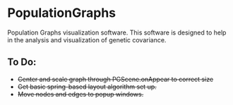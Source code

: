 # PopulationGraphs

Population Graphs visualization software. This software is designed to help in the analysis and visualization of genetic covariance.


## To Do:

- ~~Center and scale graph through PGScene.onAppear to correct size~~
- ~~Get basic spring-based layout algorithm set up.~~
- ~~Move nodes and edges to popup windows.~~
